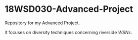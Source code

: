 # 18WSD030-Advanced-Project

Repository for my Advanced Project.

It focuses on diversity techniques concerning riverside _WSNs_.
